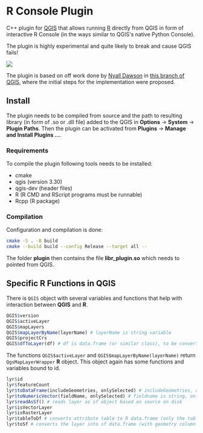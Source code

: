 # R Console Plugin

C++ plugin for [QGIS](https://qgis.org/) that allows running [R](https://cran.r-project.org/) directly from QGIS in form of interactive R Console (in the ways similar to QGIS's native Python Console).

The plugin is highly experimental and quite likely to break and cause QGIS fails!

![](https://img.shields.io/badge/lifecycle-experimental-orange)

The plugin is based on off work done by [Nyall Dawson](https://github.com/nyalldawson) in [this branch of QGIS](https://github.com/nyalldawson/QGIS/tree/r_console), where the initial steps for the implementation were proposed.

## Install

The plugin needs to be compiled from source and the path to resulting library (in form of .so or .dll file) added to the QGIS in **Options** -> **System** -> **Plugin Paths**. Then the plugin can be activated from **Plugins** -> **Manage and Install Plugins ...**.

### Requirements

To compile the plugin following tools needs to be installed:

- cmake
- qgis (version 3.30)
- qgis-dev (header files)
- R (R CMD and RScript programs must be runnable)
- Rcpp (R package)

### Compilation

Configuration and compilation is done:

```bash
cmake -S . -B build
cmake --build build --config Release --target all --
```

The folder **plugin** then contains the file **libr_plugin.so** which needs to pointed from QGIS.

## Specific R Functions in QGIS

There is `QGIS` object with several variables and functions that help with interaction between **QGIS** and **R**.

```R
QGIS$version
QGIS$activeLayer
QGIS$mapLayers
QGIS$mapLayerByName(layerName) # layerName is string variable
QGIS$projectCrs
QGIS$dfToLayer(df) # df is data.frame (or similar class), to be converted into QGIS layer
```

The functions `QGIS$activeLayer` and `QGIS$mapLayerByName(layerName)` return `QgsMapLayerWrapper` **R** object. This object again has some functions and variables bound to id.

```R
lyr$id
lyr$featureCount
lyr$toDataFrame(includeGeometries, onlySelected) # includeGeometries, onlySelected are boolean variables, creates data.frame optionally with geometry (using sf package)
lyr$toNumericVector(fieldName, onlySelected) # fieldname is string, onlySelected is boolean
lyr$readAsSf() # reads layer as sf object based on source on disk
lyr$isVectorLayer
lyr$isRasterLayer
lyr$tableToDf # converts attribute table to R data.frame (only the table, no geometries)
lyr$toSf # converts the layer into sf data.frame (with geometry column and crs set from the layer)
```
